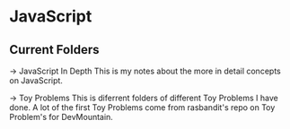 # JavaScript

## Current Folders

-> JavaScript In Depth
    This is my notes about the more in detail concepts on JavaScript.

-> Toy Problems
    This is diferrent folders of different Toy Problems I have done.
    A lot of the first Toy Problems come from rasbandit's repo on Toy Problem's for DevMountain.